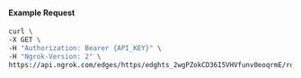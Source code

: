 <!-- Code generated for API Clients. DO NOT EDIT. -->

#### Example Request

```bash
curl \
-X GET \
-H "Authorization: Bearer {API_KEY}" \
-H "Ngrok-Version: 2" \
https://api.ngrok.com/edges/https/edghts_2wgPZokCD36I5VHVfunv0eoqrmE/routes/edghtsrt_2wgPZlQ2z9B3JqDl2D3dEGpgzaF/traffic_policy
```
